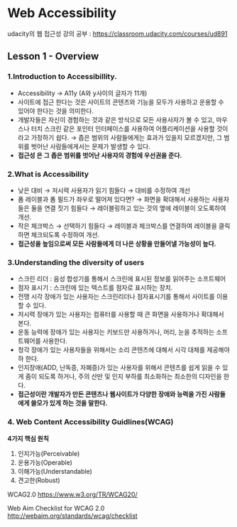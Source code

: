 # Web Accessibility

udacity의 웹 접근성 강의 공부 : <https://classroom.udacity.com/courses/ud891>

## Lesson 1 - Overview
### 1.Introduction to Accessibillity.
+ Accessibility → A11y (A와 y사이의 글자가 11개)
+ 사이트에 접근 한다는 것은 사이트의 콘텐츠와 기능을 모두가 사용하고 운용할 수 있어야 한다는 것을 의미한다. 
+ 개발자들은 자신이 경험하는 것과 같은 방식으로 모든 사용사자가 볼 수 있고, 마우스나 터치 스크린 같은 포인터 인터페이스를 사용하여 어플리케이션을 사용할 것이라고 가정하기 쉽다. → 좁은 범위의 사람들에게는 효과가 있을지 모르겠지만, 그 범위를 벗어난 사람들에게서는 문제가 발생할 수 있다. 
+ __접근성 은 그 좁은 범위를 벗어난 사용자의 경험에 우선권을 준다.__

### 2.What is Accessibility 
+ 낮은 대비 → 저시력 사용자가 읽기 힘들다 → 대비를 수정하여 개선
+ 폼 레이블과 폼 필드가 좌우로 떨어져 있다면? → 화면을 확대해서 사용하는 사용자들은 둘을 연결 짓기 힘들다 → 레이블링하고 있는 것의 옆에 레이블이 오도록하여 개선.
+ 작은 체크박스 → 선택하기 힘들다 → 레이블과 체크박스를 연결하여 레이블을 클릭하면 체크되도록 수정하여 개선.
+ __접근성을 높임으로써 모든 사람들에게 더 나은 상황을 만들어낼 가능성이 높다.__

### 3.Understanding the diversity of users
+ 스크린 리더 : 음성 합성기를 통해서 스크린에 표시된 정보를 읽어주는 소프트웨어
+ 점자 표시기 : 스크린에 있는 텍스트를 점자로 표시하는 장치. 
+ 전맹 시각 장애가 있는 사용자는 스크린리더나 점자표시기를 통해서 사이트를 이용할 수 있다. 
+ 저시력 장애가 있는 사용자는 컴퓨터를 사용할 때 큰 화면을 사용하거나 확대해서 본다. 
+ 운동 능력에 장애가 있는 사용자는 키보드만 사용하거나, 머리, 눈을 추적하는 소프트웨어를 사용한다. 
+ 청각 장애가 있는 사용자들을 위해서는 소리 콘텐츠에 대해서 시각 대체를 제공해야하 한다. 
+ 인지장애(ADD, 난독증, 자폐증)가 있는 사용자를 위해서 콘텐츠를 쉽게 읽을 수 있게 줌이 되도록 하거나, 주의 산만 및 인지 부하를 최소화하는 최소한의 디자인을 한다. 
+ __접근성이란 개발자가 만든 콘텐츠나 웹사이트가 다양한 장애와 능력을 가진 사람들에게 쓸모가 있게 하는 것을 말한다.__

### 4. Web Content Accessibility Guidlines(WCAG)
__4가지 핵심 원칙__
1. 인지가능(Perceivable)
2. 운용가능(Operable)
3. 이해가능(Understandable)
4. 견고한(Robust)

WCAG2.0 <https://www.w3.org/TR/WCAG20/>

Web Aim Checklist for WCAG 2.0 <http://webaim.org/standards/wcag/checklist>
